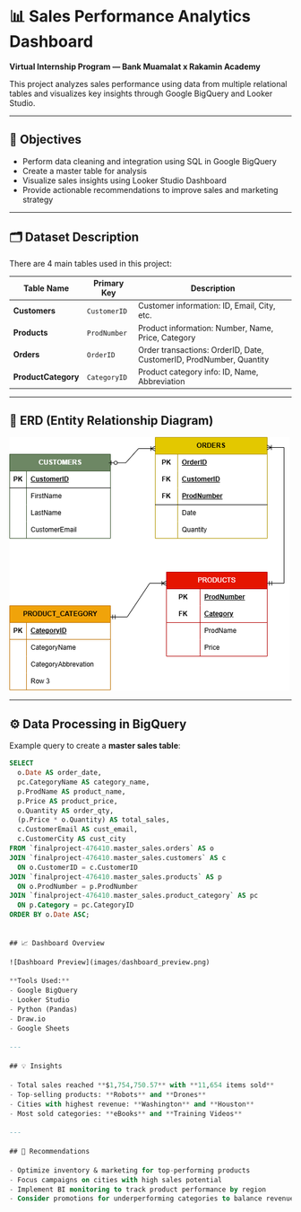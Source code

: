 # 📊 Sales Performance Analytics Dashboard
**Virtual Internship Program — Bank Muamalat x Rakamin Academy**

This project analyzes sales performance using data from multiple relational tables and visualizes key insights through Google BigQuery and Looker Studio.

---

## 🧠 Objectives
- Perform data cleaning and integration using SQL in Google BigQuery
- Create a master table for analysis
- Visualize sales insights using Looker Studio Dashboard
- Provide actionable recommendations to improve sales and marketing strategy

---

## 🗂 Dataset Description

There are 4 main tables used in this project:

| Table Name         | Primary Key       | Description                                      |
| -----------------  | ---------------- | ------------------------------------------------ |
| **Customers**      | `CustomerID`     | Customer information: ID, Email, City, etc.     |
| **Products**       | `ProdNumber`     | Product information: Number, Name, Price, Category |
| **Orders**         | `OrderID`        | Order transactions: OrderID, Date, CustomerID, ProdNumber, Quantity |
| **ProductCategory**| `CategoryID`     | Product category info: ID, Name, Abbreviation   |

---

## 🧩 ERD (Entity Relationship Diagram)
![ERD](ERD_BIanalyst.drawio.png)

---

## ⚙️ Data Processing in BigQuery

Example query to create a **master sales table**:

```sql
SELECT 
  o.Date AS order_date,
  pc.CategoryName AS category_name,
  p.ProdName AS product_name,
  p.Price AS product_price,
  o.Quantity AS order_qty,
  (p.Price * o.Quantity) AS total_sales,
  c.CustomerEmail AS cust_email,
  c.CustomerCity AS cust_city
FROM `finalproject-476410.master_sales.orders` AS o
JOIN `finalproject-476410.master_sales.customers` AS c
  ON o.CustomerID = c.CustomerID
JOIN `finalproject-476410.master_sales.products` AS p
  ON o.ProdNumber = p.ProdNumber
JOIN `finalproject-476410.master_sales.product_category` AS pc
  ON p.Category = pc.CategoryID
ORDER BY o.Date ASC;


## 📈 Dashboard Overview

![Dashboard Preview](images/dashboard_preview.png)

**Tools Used:**
- Google BigQuery
- Looker Studio
- Python (Pandas)
- Draw.io
- Google Sheets

---

## 💡 Insights

- Total sales reached **$1,754,750.57** with **11,654 items sold**
- Top-selling products: **Robots** and **Drones**
- Cities with highest revenue: **Washington** and **Houston**
- Most sold categories: **eBooks** and **Training Videos**

---

## 🧭 Recommendations

- Optimize inventory & marketing for top-performing products  
- Focus campaigns on cities with high sales potential  
- Implement BI monitoring to track product performance by region  
- Consider promotions for underperforming categories to balance revenue  
